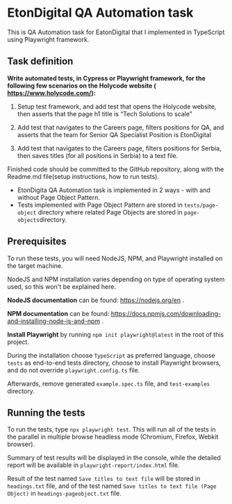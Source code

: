 # EtonDigital QA Automation task

This is QA Automation task for EatonDigital that I implemented in TypeScript using Playwright framework.

Task definition
--
__Write automated tests, in Cypress or Playwright framework, for the
following few scenarios on the Holycode website ( https://www.holycode.com/):__

1. Setup test framework, and add test that opens the Holycode website, then asserts that the page h1 title is “Tech Solutions to scale”
   
2. Add test that navigates to the Careers page, filters positions for QA, and asserts that the team for Senior QA Specialist Position is EtonDigital
   
3. Add test that navigates to the Careers page, filters positions for Serbia, then saves titles (for all positions in Serbia) to a text file.

Finished code should be committed to the GitHub repository, along with the Readme.md file(setup instructions, how to run tests).

- EtonDigita QA Automation task is implemented in 2 ways - with and without Page Object Pattern.
- Tests implemented with Page Object Pattern are stored in `tests/page-object` directory where related Page Objects are stored in `page-objects`directory.

## Prerequisites

To run these tests, you will need NodeJS, NPM, and Playwright installed on the target machine.

NodeJS and NPM installation varies depending on type of operating system used, so this won't be explained here.

__NodeJS documentation__ can be found: https://nodejs.org/en .

__NPM documentation__ can be found: https://docs.npmjs.com/downloading-and-installing-node-js-and-npm .

__Install Playwright__ by running `npm init playwright@latest` in the root of this project.

During the installation choose `TypeScript` as preferred language, choose `tests` as end-to-end tests directory, choose to install Playwright browsers, and do not override `playwright.config.ts` file.

Afterwards, remove generated `example.spec.ts` file, and `test-examples` directory.

## Running the tests

To run the tests, type `npx playwright test`. This will run all of the tests in the parallel in multiple browse headless mode (Chromium, Firefox, Webkit browser).

Summary of test results will be displayed in the console, while the detailed report will be available in `playwright-report/index.html` file.

Result of the test named `Save titles to text file` will be stored in `headings.txt` file, and of the test named `Save titles to text file (Page Object)` in `headings-pageobject.txt` file.